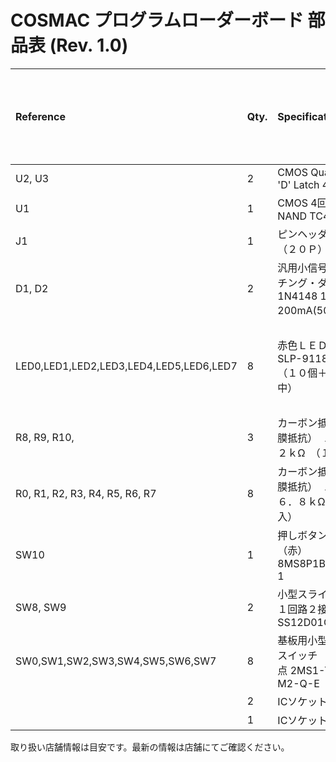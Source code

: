 # COSMAC プログラムローダーボード 部品表 (Rev. 1.0)

|Reference|Qty.|Specification|秋月(販売コード)|若松|オレンジピコ|備考|
|:----|:----|:----|:----|:----|:----|:----|
|U2, U3|2|CMOS Quad Clocked 'D' Latch 4042N| |〇|〇| |
|U1|1|CMOS 4回路2入力NAND TC4011BP|113729| |〇| |
|J1|1|ピンヘッダ　２×１０　（２０Ｐ）|100078| |〇| |
|D1, D2|2| 汎用小信号高速スイッチング・ダイオード 1N4148 100V 200mA(50本入)|100941| |〇| |
|LED0,LED1,LED2,LED3,LED4,LED5,LED6,LED7|8| 赤色ＬＥＤ　３ｍｍ　SLP-9118C-51H　（１０個＋１０個増量中）|102082| |〇|高輝度だとまぶしいかも。|
|R8, R9, R10,|3|カーボン抵抗（炭素皮膜抵抗）　１／４Ｗ　２２ｋΩ　（１００本入）|125223| | | |
|R0, R1, R2, R3, R4, R5, R6, R7 |8|カーボン抵抗（炭素皮膜抵抗）　１／４Ｗ　６．８ｋΩ　（１００本入） |125682| | | |
|SW10|1| 押しボタンスイッチ（赤）8MS8P1B05VS2QES-1|104366| | | |
|SW8, SW9|2| 小型スライドスイッチ　１回路２接点 SS12D01G4|112723| |〇| |
|SW0,SW1,SW2,SW3,SW4,SW5,SW6,SW7|8| 基板用小型３Ｐトグルスイッチ　１回路２接点 2MS1-T1-B4-M2-Q-E|102399| | | |
| |2|ICソケット16P|100007| |〇| |
| |1|ICソケット14P|100006| |〇| |

取り扱い店舗情報は目安です。最新の情報は店舗にてご確認ください。
